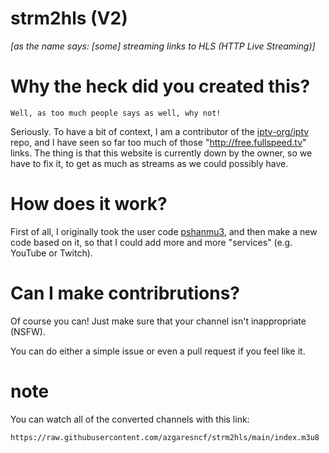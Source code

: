 # strm2hls (V2)

*[as the name says: [some] streaming links to HLS (HTTP Live Streaming)]*

# Why the heck did you created this?
``Well, as too much people says as well, why not!``

Seriously. To have a bit of context, I am a contributor of the [iptv-org/iptv](https://github.com/iptv-org/iptv.git) repo, and I have seen so far too much of those "http://free.fullspeed.tv" links. The thing is that this website is currently down by the owner, so we have to fix it, to get as much as streams as we could possibly have.

# How does it work?
First of all, I originally took the user code [pshanmu3](https://github.com/pshanmu3), and then make a new code based on it, so that I could add more and more "services" (e.g. YouTube or Twitch).

# Can I make contribrutions?
Of course you can! Just make sure that your channel isn't inappropriate (NSFW). 

You can do either a simple issue or even a pull request if you feel like it.

# note
You can watch all of the converted channels with this link:
```
https://raw.githubusercontent.com/azgaresncf/strm2hls/main/index.m3u8
```
